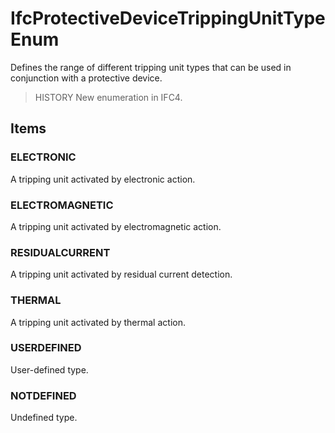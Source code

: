 # IfcProtectiveDeviceTrippingUnitTypeEnum

Defines the range of different tripping unit types that can be used in conjunction with a protective device.
<!-- end of short definition -->

> HISTORY New enumeration in IFC4.

## Items

### ELECTRONIC
A tripping unit activated by electronic action.

### ELECTROMAGNETIC
A tripping unit activated by electromagnetic action.

### RESIDUALCURRENT
A tripping unit activated by residual current detection.

### THERMAL
A tripping unit activated by thermal action.

### USERDEFINED
User-defined type.

### NOTDEFINED
Undefined type.
